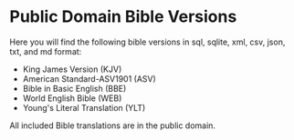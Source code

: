 # Public Domain Bible Versions

Here you will find the following bible versions in sql, sqlite, xml, csv, json, txt, and md format:

- King James Version (KJV)
- American Standard-ASV1901 (ASV)
- Bible in Basic English (BBE)
- World English Bible (WEB)
- Young's Literal Translation (YLT)

All included Bible translations are in the public domain.
